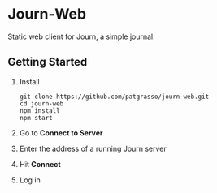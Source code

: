 # Journ-Web

Static web client for Journ, a simple journal.


## Getting Started

1. Install

   ```
   git clone https://github.com/patgrasso/journ-web.git
   cd journ-web
   npm install
   npm start
   ```

2. Go to **Connect to Server**
3. Enter the address of a running Journ server
4. Hit **Connect**
5. Log in
